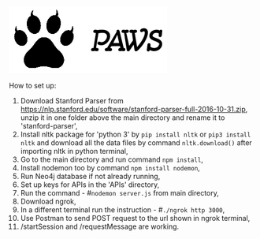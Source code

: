 ![Logo](static/logo1.png "Personal Assitant for Web Services")


How to set up:

1. Download Stanford Parser from https://nlp.stanford.edu/software/stanford-parser-full-2016-10-31.zip, unzip it in one folder above the main directory and rename it to 'stanford-parser',
2. Install nltk package for 'python 3' by `pip install nltk` or `pip3 install nltk` and download all the data files by command `nltk.download()` after importing nltk in python terminal,
3. Go to the main directory and run command `npm install`,
4. Install nodemon too by command `npm install nodemon`,
5. Run Neo4j database if not already running,
6. Set up keys for APIs in the 'APIs' directory, 
7. Run the command  - \#`nodemon server.js` from main directory,
8. Download ngrok,
9. In a different terminal run the instruction - \#`./ngrok http 3000`,
10. Use Postman to send POST request to the url shown in ngrok terminal,
11. /startSession and /requestMessage  are working.
